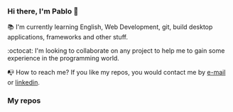 ### Hi there, I'm Pablo 👋

:books: I'm currently learning English, Web Development, git, build desktop applications, frameworks and other stuff.

:octocat: I'm looking to collaborate on any project to help me to gain some experience in the programming world.

:mailbox_with_no_mail: How to reach me? If you like my repos, you would contact me by [e-mail](mailto:pabloromanlezcano@gmail.com) or [linkedin](https://www.linkedin.com/in/pablolezcano/). 

### My repos





